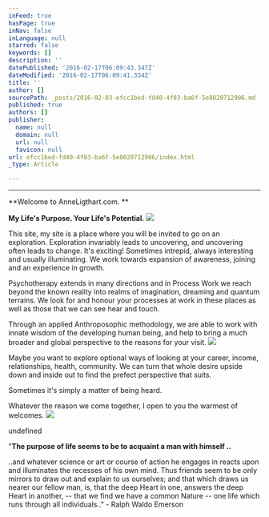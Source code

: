 ```yaml
---
inFeed: true
hasPage: true
inNav: false
inLanguage: null
starred: false
keywords: []
description: ''
datePublished: '2016-02-17T06:09:43.347Z'
dateModified: '2016-02-17T06:09:41.334Z'
title: ''
author: []
sourcePath: _posts/2016-02-03-efcc1bed-fd40-4f03-ba6f-5e8020712906.md
published: true
authors: []
publisher:
  name: null
  domain: null
  url: null
  favicon: null
url: efcc1bed-fd40-4f03-ba6f-5e8020712906/index.html
_type: Article

---
```

****

**Welcome to AnneLigthart.com.  **

**My Life's Purpose. Your Life's Potential.**
![](https://the-grid-user-content.s3-us-west-2.amazonaws.com/f4744e34-24d2-4ea2-b54d-e2d0e8f01df5.jpg)

This site, my site is a place where you will be invited to go on an exploration. Exploration invariably leads to uncovering, and uncovering often leads to change.  It's exciting! Sometimes intrepid, always interesting and usually illuminating.   We work towards expansion of awareness, joining and an experience in growth. 

Psychotherapy extends in many directions and in Process Work we reach beyond the known reality into realms of imagination, dreaming and quantum terrains. We look for and honour your processes at work in these places as well as those that we can see hear and touch. 

Through an applied Anthroposophic methodology, we are able to work with innate wisdom of the developing human being, and help to bring a much broader and global perspective to the reasons for your visit. ![](https://the-grid-user-content.s3-us-west-2.amazonaws.com/89aa2df7-1604-40fc-acc7-b943b53b6524.jpg)

Maybe you want to explore optional ways of looking at your career, income, relationships, health, community. We can turn that whole desire upside down and inside out to find the prefect perspective that suits. 

Sometimes it's simply a matter of being heard. 

Whatever the reason we come together, I open to you the warmest of welcomes. ![](https://the-grid-user-content.s3-us-west-2.amazonaws.com/6ee8c4c7-c06a-44fd-be6e-d5e09c11f602.jpg)

undefined

"**The purpose of life seems to be to acquaint a man with himself ..**

..and whatever science or art or course of action he engages in reacts upon and illuminates the recesses of his own mind. Thus friends seem to be only mirrors to draw out and explain to us ourselves; and that which draws us nearer our fellow man, is, that the deep Heart in one, answers the deep Heart in another, -- that we find we have a common Nature -- one life which runs through all individuals.." - Ralph Waldo Emerson
